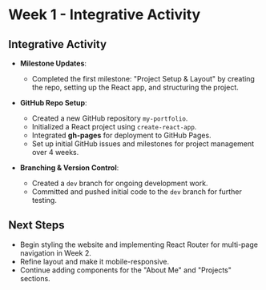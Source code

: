 # Week 1 - Integrative Activity

## Integrative Activity

- **Milestone Updates**:
  - Completed the first milestone: "Project Setup & Layout" by creating the repo, setting up the React app, and structuring the project.

- **GitHub Repo Setup**:
  - Created a new GitHub repository `my-portfolio`.
  - Initialized a React project using `create-react-app`.
  - Integrated **gh-pages** for deployment to GitHub Pages.
  - Set up initial GitHub issues and milestones for project management over 4 weeks.

- **Branching & Version Control**:
  - Created a `dev` branch for ongoing development work.
  - Committed and pushed initial code to the `dev` branch for further testing.

## Next Steps

- Begin styling the website and implementing React Router for multi-page navigation in Week 2.
- Refine layout and make it mobile-responsive.
- Continue adding components for the "About Me" and "Projects" sections.
